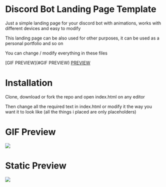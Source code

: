 # Discord Bot Landing Page Template
Just a simple landing page for your discord bot with animations, works with different devices and easy to modify

This landing page can be also used for other purposes, it can be used as a personal portfolio and so on

You can change / modify everything in these files

[GIF PREVIEW](#GIF PREVIEW)
[PREVIEW](#PREVIEW)

# Installation

Clone, download or fork the repo and open index.html on any editor

Then change all the required text in index.html or modify it the way you want it to look like (all the things i placed are only placeholders)

# GIF Preview
<img src ="https://imgur.com/8ixvuYh.gif">

# Static Preview
<img src="https://i.imgur.com/WJXEFjx.png">

